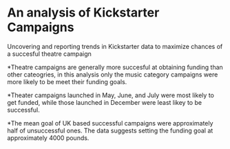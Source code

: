 # An analysis of Kickstarter Campaigns
Uncovering and reporting trends in Kickstarter data to maximize chances of a succesful theatre campaign

*Theatre campaigns are generally more succesful at obtaining funding than other cateogries, in this analysis only the music category campaigns were more likely to be meet their funding goals.

*Theater campaigns launched in May, June, and July were most likely to get funded, while those launched in December were least likey to be successful.

*The mean goal of UK based successful campaigns were approximately half of unsuccessful ones. The data suggests setting the funding goal at approximately 4000 pounds.

